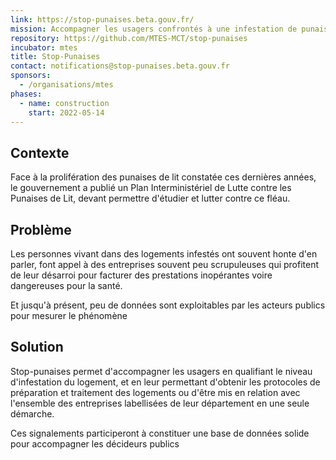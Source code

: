 ```yaml
---
link: https://stop-punaises.beta.gouv.fr/
mission: Accompagner les usagers confrontés à une infestation de punaises de lit
repository: https://github.com/MTES-MCT/stop-punaises
incubator: mtes
title: Stop-Punaises
contact: notifications@stop-punaises.beta.gouv.fr
sponsors:
  - /organisations/mtes
phases:
  - name: construction
    start: 2022-05-14
---
```

## Contexte
Face à la prolifération des punaises de lit constatée ces dernières années, le gouvernement a publié un Plan Interministériel de Lutte contre les Punaises de Lit, devant permettre d'étudier et lutter contre ce fléau.

## Problème

Les personnes vivant dans des logements infestés ont souvent honte d'en parler, font appel à des entreprises souvent peu scrupuleuses qui profitent de leur désarroi pour facturer des prestations inopérantes voire dangereuses pour la santé.

Et jusqu'à présent, peu de données sont exploitables par les acteurs publics pour mesurer le phénomène

## Solution

Stop-punaises permet d'accompagner les usagers en qualifiant le niveau d'infestation du logement, et en leur permettant d'obtenir les protocoles de préparation et traitement des logements ou d'être mis en relation avec l'ensemble des entreprises labellisées de leur département en une seule démarche.

Ces signalements participeront à constituer une base de données solide pour accompagner les décideurs publics



